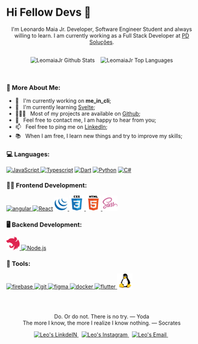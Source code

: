 # Hi Fellow Devs 👋

<p align="center">
        I'm Leonardo Maia Jr. Developer, Software Engineer Student and always willing to learn. I am currently
        working as a Full Stack Developer at <a href="http://www.pdsolucoes.com.br">PD Soluções</a>.
        <br />
        <br />

<p align="center">
        <img src="https://github-readme-stats.vercel.app/api?username=LeomaiaJr&show_icons=true&theme=tokyonight"
                alt="LeomaiaJr Github Stats"></img>&nbsp; &nbsp;
        <img src="https://github-readme-stats.vercel.app/api/top-langs/?username=LeomaiaJr&layout=compact&hide=hlsl,shaderlab&theme=tokyonight"
                alt="LeomaiaJr Top Languages" />
    </p>
</p>

<br />

### 🧐 More About Me:

- 🔭 &nbsp; I'm currently working on **me_in_cli**;
- 🌱 &nbsp; I'm currently learning [Svelte](https://svelte.dev/);
- 👨🏻‍💻 &nbsp; Most of my projects are available on [Github](https://github.com/LeomaiaJr?tab=repositories);
- 💬 &nbsp; Feel free to contact me, I am happy to hear from you;
- 📫 &nbsp; Feel free to ping me on [LinkedIn](https://www.linkedin.com/in/leonardo-maia-j%C3%BAnior-006998177/);
- 📚 &nbsp; When I am free, I learn new things and try to improve my skills;

### 💻 Languages:

<a href="https://developer.mozilla.org/en-US/docs/Web/JavaScript" target="_blank"> <img alt="JavaScript" height="42px" src="https://raw.githubusercontent.com/rahul-jha98/github_readme_icons/main/language_and_tools/square/javascript/javascript.svg">
</a>
<a href="https://www.typescriptlang.org/" target="_blank"><img alt="Typescript" height="42px"
                src="https://raw.githubusercontent.com/rahul-jha98/github_readme_icons/main/language_and_tools/square/typescript/typescript.svg"></a>
<a href="https://dart.dev/" target="_blank"><img alt="Dart" height="42px"
                src="https://raw.githubusercontent.com/rahul-jha98/github_readme_icons/main/language_and_tools/square/dart/dart.svg"></a>
<a href="https://www.python.org" target="_blank"><img alt="Python" height="42px"
                src="https://raw.githubusercontent.com/rahul-jha98/github_readme_icons/main/language_and_tools/square/python/python.svg"></a>
<a href="https://docs.microsoft.com/en-us/dotnet/csharp/" target="_blank"><img alt="C#" height="42px"
                src="https://raw.githubusercontent.com/rahul-jha98/github_readme_icons/main/language_and_tools/square/c%23/c%23.svg"></a>

### 👨‍💻 Frontend Development:

<a href="https://angular.io" target="_blank" rel="noreferrer"> <img
                src="https://angular.io/assets/images/logos/angular/angular.svg" alt="angular" width="40" height="40" />
</a>
<a href="https://reactjs.org/" target="_blank"> <img alt="React" height="40"
                src="https://raw.githubusercontent.com/rahul-jha98/github_readme_icons/main/language_and_tools/square/react/react.svg"></a>
<a href="https://jquery.com/" target="_blank" rel="noreferrer">
<img src="https://raw.githubusercontent.com/devicons/devicon/master/icons/jquery/jquery-original.svg" alt="jquery"
                width="35" height="35" /> </a>
<a href="https://developer.mozilla.org/en-US/docs/Web/CSS"><img src="https://raw.githubusercontent.com/devicons/devicon/master/icons/css3/css3-original-wordmark.svg" alt="css3"
        width="40" height="40" /> </a>
<a href="https://www.w3.org/html/" target="_blank" rel="noreferrer"> <img
                        src="https://raw.githubusercontent.com/devicons/devicon/master/icons/html5/html5-original-wordmark.svg"
                        alt="html5" width="40" height="40" /> </a>
<a href="https://sass-lang.com" target="_blank" rel="noreferrer">
<img src="https://raw.githubusercontent.com/devicons/devicon/master/icons/sass/sass-original.svg" alt="sass"
                width="40" height="40" /> </a>

### 🖥️ Backend Development:

<a href="https://nestjs.com/" target="_blank"
                rel="noreferrer"> <img
                        src="https://raw.githubusercontent.com/devicons/devicon/master/icons/nestjs/nestjs-plain.svg"
                        alt="nestjs" width="35" height="35" /> </a>
<a href="https://nodejs.org" target="_blank"><img alt="Node.js" height="40px"
                src="https://raw.githubusercontent.com/rahul-jha98/github_readme_icons/main/language_and_tools/square/node/node.svg"></a>

### 🔨 Tools:

<a href="https://firebase.google.com/" target="_blank"> <img
                src="https://raw.githubusercontent.com/rahul-jha98/github_readme_icons/main/language_and_tools/square/firebase/firebase.svg"
                alt="firebase" height="40px" /> </a>
<a href="https://git-scm.com/" target="_blank"> <img
                src="https://raw.githubusercontent.com/rahul-jha98/github_readme_icons/main/language_and_tools/square/git-scm/git-scm.svg"
                alt="git" height='40px' /> </a>
<a href="https://www.figma.com/" target="_blank"> <img
                src="https://raw.githubusercontent.com/rahul-jha98/github_readme_icons/main/language_and_tools/square/figma/figma.svg"
                alt="figma" height='40px' /> </a>
<a href="https://www.docker.com/" target="_blank"> <img
                src="https://raw.githubusercontent.com/rahul-jha98/github_readme_icons/main/language_and_tools/square/docker/docker.svg"
                alt="docker" height='40px' /> </a>
<a href="https://flutter.dev/" target="_blank"> <img
                src="https://raw.githubusercontent.com/rahul-jha98/github_readme_icons/main/language_and_tools/square/flutter/flutter.svg"
                alt="flutter" height='40px' /> </a>
<a href="https://www.linux.org/" target="_blank"
                rel="noreferrer"> <img
                        src="https://raw.githubusercontent.com/devicons/devicon/master/icons/linux/linux-original.svg"
                        alt="linux" width="40" height="40" /> </a>

<br />
<p align="center">
        <br />
        <text>Do. Or do not. There is no try. — Yoda</text>
        <br />
        <text>The more I know, the more I realize I know nothing. — Socrates</text>
</p>

<p align="center">
        <a href="https://www.linkedin.com/in/leonardo-maia-j%C3%BAnior-006998177/">
                <img src="https://img.shields.io/badge/-leomaiajr-blue?style=flat&logo=Linkedin&logoColor=white&link=https://www.linkedin.com/in/leonardo-maia-j%C3%BAnior-006998177/"
                        alt="Leo's LinkdeIN"></img>
        </a>&nbsp;
        <a href="https://instagram.com/_leomaiajr">
                <img src="https://img.shields.io/badge/-@__leomaiajr-purple?style=flat&logo=instagram&logoColor=white&link=https://instagram.com/_leomaiajr"
                        alt="Leo's Instagram"></img>
        </a>&nbsp;
        <a href="mailto:me@leomaiajr.dev">
                <img src="https://img.shields.io/badge/-leomaiajr.dev-c14438?style=flat&logo=Gmail&logoColor=white&link=mailto:me@leomaiajr.dev"
                        alt="Leo's Email"></img>
        </a>&nbsp;
</p>
